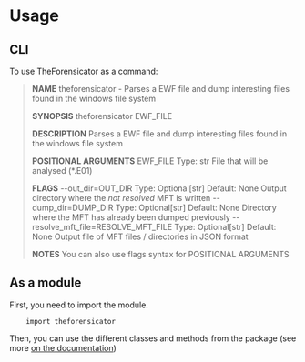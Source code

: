 # Usage


## CLI

To use TheForensicator as a command:

> **NAME**
>     theforensicator - Parses a EWF file and dump interesting files found in the windows file system
>
> **SYNOPSIS**
>     theforensicator EWF_FILE <flags>
>
> **DESCRIPTION**
>     Parses a EWF file and dump interesting files found in the windows file system
>
> **POSITIONAL ARGUMENTS**
>     EWF_FILE
>         Type: str
>         File that will be analysed (\*.E01)
>
> **FLAGS**
>     --out_dir=OUT_DIR
>         Type: Optional[str]
>         Default: None
>         Output directory where the *not resolved* MFT is written
>     --dump_dir=DUMP_DIR
>         Type: Optional[str]
>         Default: None
>         Directory where the MFT has already been dumped previously
>     --resolve_mft_file=RESOLVE_MFT_FILE
>         Type: Optional[str]
>         Default: None
>         Output file of MFT files / directories in JSON format
>
> **NOTES**
>     You can also use flags syntax for POSITIONAL ARGUMENTS


## As a module

First, you need to import the module.

```
    import theforensicator
```


Then, you can use the different classes and methods from the package (see more
[on the documentation](../api/))
